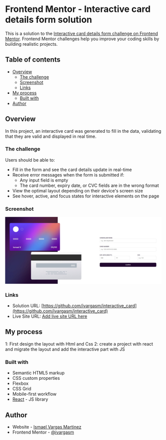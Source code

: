 # Frontend Mentor - Interactive card details form solution

This is a solution to the [Interactive card details form challenge on Frontend Mentor](https://www.frontendmentor.io/challenges/interactive-card-details-form-XpS8cKZDWw). Frontend Mentor challenges help you improve your coding skills by building realistic projects. 

## Table of contents

- [Overview](#overview)
  - [The challenge](#the-challenge)
  - [Screenshot](#screenshot)
  - [Links](#links)
- [My process](#my-process)
  - [Built with](#built-with)
- [Author](#author)

## Overview

In this project, an interactive card was generated to fill in the data, validating that they are valid and displayed in real time.

### The challenge

Users should be able to:

- Fill in the form and see the card details update in real-time
- Receive error messages when the form is submitted if:
  - Any input field is empty
  - The card number, expiry date, or CVC fields are in the wrong format
- View the optimal layout depending on their device's screen size
- See hover, active, and focus states for interactive elements on the page

### Screenshot

![](./src/assets/view.jpg)

### Links

- Solution URL: [https://github.com/ivargasm/interactive_card](https://github.com/ivargasm/interactive_card)
- Live Site URL: [Add live site URL here](https://your-live-site-url.com)

## My process

1: First design the layout with Html and Css
2: create a project with react and migrate the layout and add the interactive part with JS

### Built with

- Semantic HTML5 markup
- CSS custom properties
- Flexbox
- CSS Grid
- Mobile-first workflow
- [React](https://reactjs.org/) - JS library

## Author

- Website - [Ismael Vargas Martinez](https://ivargasm.com)
- Frontend Mentor - [@ivargasm](https://www.frontendmentor.io/profile/ivargasm)
